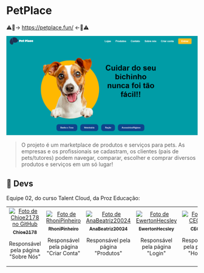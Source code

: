 # PetPlace

⚠️📌-> https://petplace.fun/ <-📌⚠️

<img src="image.PNG" alt="PetPlace">

> O projeto é um marketplace de produtos e serviços para pets. As empresas e os profissionais se cadastram, os clientes (pais de pets/tutores) podem navegar, comparar, escolher e comprar diversos produtos e serviços em um só lugar!



## 🤝 Devs

Equipe 02, do curso Talent Cloud, da Proz Educação:

<table>
  <tr>
    <td align="center">
      <a href="https://github.com/Chioe2178" title="GitHub">
        <img src="https://avatars.githubusercontent.com/u/182827412?v=4" width="100px;" alt="Foto de Chioe2178 no GitHub"/><br>
        <sub>
          <b>Chioe2178</b>
        </sub>
      </a>
      <p>Responsável pela página "Sobre Nós"</p>
    </td>
    <td align="center">
      <a href="https://github.com/RhoniPinheiro" title="GitHub">
        <img src="https://avatars.githubusercontent.com/u/182827564?v=4g" width="100px;" alt="Foto de RhoniPinheiro"/><br>
        <sub>
          <b>RhoniPinheiro</b>
        </sub>
      </a>
     <p>Responsável pela página "Criar Conta"</p>
    </td>
    <td align="center">
      <a href="https://github.com/AnaBeatriz20024" title="GitHub">
        <img src="https://avatars.githubusercontent.com/u/182827500?v=4" width="100px;" alt="Foto de AnaBeatriz20024"/><br>
        <sub>
          <b>AnaBeatriz20024</b>
        </sub>
      </a>
      <p>Responsável pela página "Produtos"</p>
    </td>
        <td align="center">
      <a href="https://github.com/EwertonHecsley" title="GitHub">
        <img src="https://avatars.githubusercontent.com/u/114318366?v=4" width="100px;" alt="Foto de EwertonHecsley"/><br>
        <sub>
          <b>EwertonHecsley</b>
        </sub>
      </a>
      <p>Responsável pela página "Login"</p>
    </td>
            <td align="center">
      <a href="https://github.com/AnaBeatriz20024" title="GitHub">
        <img src="https://avatars.githubusercontent.com/u/82114318?v=4" width="100px;" alt="Foto de CEGS9"/><br>
        <sub>
          <b>CEGS9</b>
        </sub>
      </a>
      <p>Responsável pela página "Home"</p>
    </td>
                <td align="center">
      <a href="https://github.com/devemertech" title="GitHub">
        <img src="https://avatars.githubusercontent.com/u/182822112?v=4" width="100px;" alt="Foto de devemertech"/><br>
        <sub>
          <b>devemertech</b>
        </sub>
      </a>
      <p>Responsável pela página "Contato"</p>
    </td>
  </tr>
</table>
